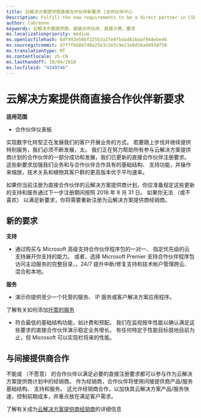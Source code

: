 ```yaml
---
title: 云解决方案提供商直接合作伙伴新要求 |合作伙伴中心
Description: Fulfill the new requirements to be a direct partner in CSP
author: labrenne
keywords: 云解决方案提供商，直接合作伙伴，直接计费，要求
ms.localizationpriority: medium
ms.openlocfilehash: 6df493e50bf225b3a37e0fbdad61baaf944ebe46
ms.sourcegitcommit: d7fffbb88740a25b3c2e5c9e21e0d36a4493df50
ms.translationtype: MT
ms.contentlocale: zh-CN
ms.lasthandoff: 10/04/2018
ms.locfileid: "4349746"
---
```

# <a name="csp-direct-partner-new-requirements"></a>云解决方案提供商直接合作伙伴新要求

**适用范围**

- 合作伙伴仪表板

实现数字化转型正在发展我们的客户开展业务的方式。 若要跟上步伐并继续提供特别服务，我们必须不断发展，太。 我们正在努力帮助所有参与云解决方案提供商计划的合作伙伴的一部分成功和发展，我们已更新的直接合作伙伴注册要求。 这些新要求加强我们业务和与合作伙伴合作具有的基础结构、 支持功能，并操作来缩放，技术关系和植物其客户群的更高版本优于平均速率。

如果你当前注册为直接合作伙伴的云解决方案提供商计划，你应准备规定这些更新的支持和服务通过下一步注册期间按照 2018 年 8 月 31 日。 如果你无法 （或不喜欢） 以满足新要求，你将需要重新注册为云解决方案提供商经销商。

## <a name="the-new-requirements"></a>新的要求

**支持**

- 通过购买与 Microsoft 高级支持合作伙伴程序包的一对一、 指定优先级的云支持展开你支持的能力。 或者，选择 Microsoft Premier 支持合作伙伴程序包访问主动服务的完整目录，，24/7 提升中断/修复支持和技术帐户管理跨云、 混合和本地。 

**服务**

- 演示你提供至少一个托管的服务、 IP 服务或客户解决方案应用程序。 

了解有关如何添加[托管的服务](https://partner.microsoft.com/business-opportunities/managed-services-provider) 

- 符合最低的基础结构功能，如计费和预配。
我们在监视按年性能以确认满足这些要求的直接合作伙伴演示稳定业务增长。 有任何特定于性能目标就地目前为止，但 Microsoft 可以实现栏将来的性能。 

## <a name="working-with-an-indirect-provider"></a>与间接提供商合作

不能或 （不愿意） 的合作伙伴以满足必要的直接注册要求都可以参与作为云解决方案提供商计划中的经销商。 作为经销商，合作伙伴将使用间接提供商产品/服务基础结构、 支持和服务。 这允许经销商合作，以加快其云解决方案产品/服务快速，控制前期成本，并重点放在满足客户需求。  

了解有关成为[云解决方案提供商经销商](https://partner.microsoft.com/cloud-solution-provider)的详细信息



